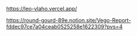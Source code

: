 https://leo-vlaho.vercel.app/

https://round-gourd-89e.notion.site/Vego-Report-fddec97ce7a04ceab0525258e1622309?pvs=4
